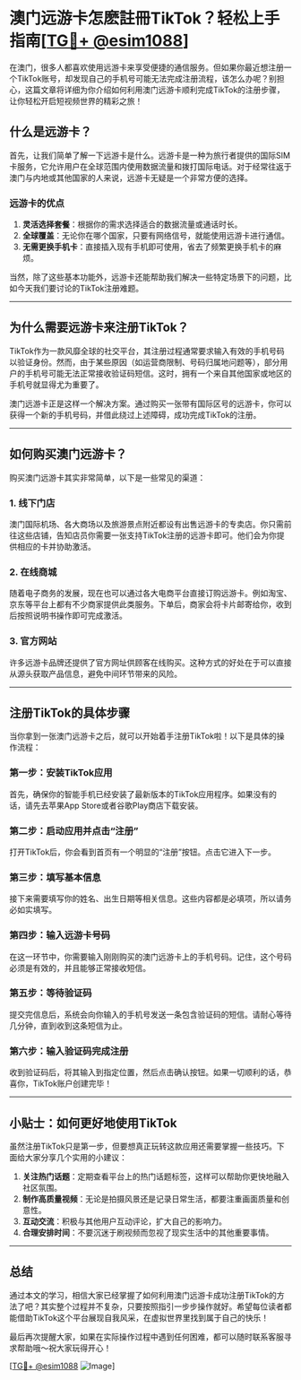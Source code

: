 # 澳门远游卡怎麽註冊TikTok？轻松上手指南[[TG💪+ @esim1088](https://t.me/s/esim1088)]

在澳门，很多人都喜欢使用远游卡来享受便捷的通信服务。但如果你最近想注册一个TikTok账号，却发现自己的手机号可能无法完成注册流程，该怎么办呢？别担心，这篇文章将详细为你介绍如何利用澳门远游卡顺利完成TikTok的注册步骤，让你轻松开启短视频世界的精彩之旅！

## 什么是远游卡？

首先，让我们简单了解一下远游卡是什么。远游卡是一种为旅行者提供的国际SIM卡服务，它允许用户在全球范围内使用数据流量和拨打国际电话。对于经常往返于澳门与内地或其他国家的人来说，远游卡无疑是一个非常方便的选择。

### 远游卡的优点

1. **灵活选择套餐**：根据你的需求选择适合的数据流量或通话时长。
2. **全球覆盖**：无论你在哪个国家，只要有网络信号，就能使用远游卡进行通信。
3. **无需更换手机卡**：直接插入现有手机即可使用，省去了频繁更换手机卡的麻烦。

当然，除了这些基本功能外，远游卡还能帮助我们解决一些特定场景下的问题，比如今天我们要讨论的TikTok注册难题。

---

## 为什么需要远游卡来注册TikTok？

TikTok作为一款风靡全球的社交平台，其注册过程通常要求输入有效的手机号码以验证身份。然而，由于某些原因（如运营商限制、号码归属地问题等），部分用户的手机号可能无法正常接收验证码短信。这时，拥有一个来自其他国家或地区的手机号就显得尤为重要了。

澳门远游卡正是这样一个解决方案。通过购买一张带有国际区号的远游卡，你可以获得一个新的手机号码，并借此绕过上述障碍，成功完成TikTok的注册。

---

## 如何购买澳门远游卡？

购买澳门远游卡其实非常简单，以下是一些常见的渠道：

### 1. 线下门店
澳门国际机场、各大商场以及旅游景点附近都设有出售远游卡的专卖店。你只需前往这些店铺，告知店员你需要一张支持TikTok注册的远游卡即可。他们会为你提供相应的卡并协助激活。

### 2. 在线商城
随着电子商务的发展，现在也可以通过各大电商平台直接订购远游卡。例如淘宝、京东等平台上都有不少商家提供此类服务。下单后，商家会将卡片邮寄给你，收到后按照说明书操作即可完成激活。

### 3. 官方网站
许多远游卡品牌还提供了官方网址供顾客在线购买。这种方式的好处在于可以直接从源头获取产品信息，避免中间环节带来的风险。

---

## 注册TikTok的具体步骤

当你拿到一张澳门远游卡之后，就可以开始着手注册TikTok啦！以下是具体的操作流程：

### 第一步：安装TikTok应用
首先，确保你的智能手机已经安装了最新版本的TikTok应用程序。如果没有的话，请先去苹果App Store或者谷歌Play商店下载安装。

### 第二步：启动应用并点击“注册”
打开TikTok后，你会看到首页有一个明显的“注册”按钮。点击它进入下一步。

### 第三步：填写基本信息
接下来需要填写你的姓名、出生日期等相关信息。这些内容都是必填项，所以请务必如实填写。

### 第四步：输入远游卡号码
在这一环节中，你需要输入刚刚购买的澳门远游卡上的手机号码。记住，这个号码必须是有效的，并且能够正常接收短信。

### 第五步：等待验证码
提交完信息后，系统会向你输入的手机号发送一条包含验证码的短信。请耐心等待几分钟，直到收到这条短信为止。

### 第六步：输入验证码完成注册
收到验证码后，将其输入到指定位置，然后点击确认按钮。如果一切顺利的话，恭喜你，TikTok账户创建完毕！

---

## 小贴士：如何更好地使用TikTok

虽然注册TikTok只是第一步，但要想真正玩转这款应用还需要掌握一些技巧。下面给大家分享几个实用的小建议：

1. **关注热门话题**：定期查看平台上的热门话题标签，这样可以帮助你更快地融入社区氛围。
2. **制作高质量视频**：无论是拍摄风景还是记录日常生活，都要注重画面质量和创意性。
3. **互动交流**：积极与其他用户互动评论，扩大自己的影响力。
4. **合理安排时间**：不要沉迷于刷视频而忽视了现实生活中的其他重要事情。

---

## 总结

通过本文的学习，相信大家已经掌握了如何利用澳门远游卡成功注册TikTok的方法了吧？其实整个过程并不复杂，只要按照指引一步步操作就好。希望每位读者都能借助TikTok这个平台展现自我风采，在虚拟世界里找到属于自己的快乐！

最后再次提醒大家，如果在实际操作过程中遇到任何困难，都可以随时联系客服寻求帮助哦～祝大家玩得开心！

[[TG💪+ @esim1088](https://t.me/s/esim1088) ![Image](https://i.postimg.cc/4NQfJmqS/Snipaste-2025-05-13-00-14-12.png)]